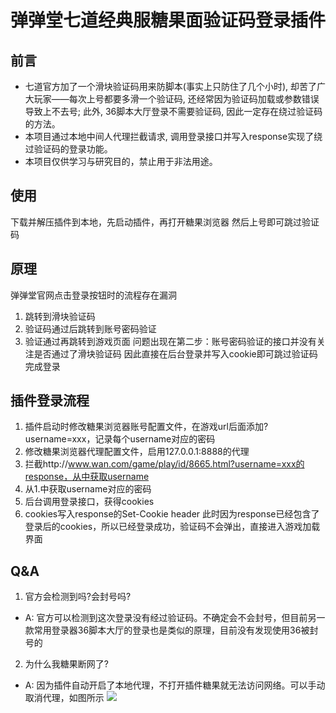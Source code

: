 # 弹弹堂七道经典服糖果面验证码登录插件
## 前言
- 七道官方加了一个滑块验证码用来防脚本(事实上只防住了几个小时), 却苦了广大玩家——每次上号都要多滑一个验证码, 还经常因为验证码加载或参数错误导致上不去号; 此外, 36脚本大厅登录不需要验证码, 因此一定存在绕过验证码的方法。
- 本项目通过本地中间人代理拦截请求, 调用登录接口并写入response实现了绕过验证码的登录功能。
- 本项目仅供学习与研究目的，禁止用于非法用途。
## 使用
下载并解压插件到本地，先启动插件，再打开糖果浏览器
然后上号即可跳过验证码
## 原理
弹弹堂官网点击登录按钮时的流程存在漏洞
1. 跳转到滑块验证码
2. 验证码通过后跳转到账号密码验证
3. 验证通过再跳转到游戏页面
问题出现在第二步：账号密码验证的接口并没有关注是否通过了滑块验证码
因此直接在后台登录并写入cookie即可跳过验证码完成登录

## 插件登录流程
1. 插件启动时修改糖果浏览器账号配置文件，在游戏url后面添加?username=xxx，记录每个username对应的密码
2. 修改糖果浏览器代理配置文件，启用127.0.0.1:8888的代理
3. 拦截http://www.wan.com/game/play/id/8665.html?username=xxx的response，从中获取username
4. 从1.中获取username对应的密码
5. 后台调用登录接口，获得cookies
6. cookies写入response的Set-Cookie header
此时因为response已经包含了登录后的cookies，所以已经登录成功，验证码不会弹出，直接进入游戏加载界面

## Q&A
1. 官方会检测到吗?会封号吗?
- A: 官方可以检测到这次登录没有经过验证码。不确定会不会封号，但目前另一款常用登录器36脚本大厅的登录也是类似的原理，目前没有发现使用36被封号的
2. 为什么我糖果断网了?
- A: 因为插件自动开启了本地代理，不打开插件糖果就无法访问网络。可以手动取消代理，如图所示
![](http://qiniu.apale7.cn/20250319211518.png)